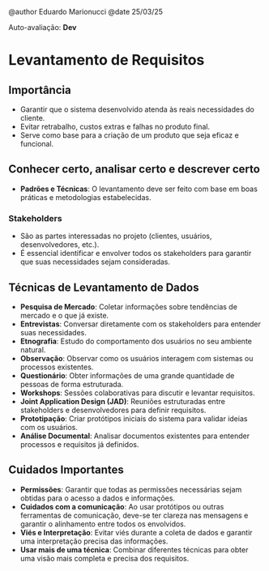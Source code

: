 @author Eduardo Marionucci
@date 25/03/25

Auto-avaliação: **Dev**

# Levantamento de Requisitos

## Importância
- Garantir que o sistema desenvolvido atenda às reais necessidades do cliente.
- Evitar retrabalho, custos extras e falhas no produto final.
- Serve como base para a criação de um produto que seja eficaz e funcional.

## Conhecer certo, analisar certo e descrever certo
- **Padrões e Técnicas**: O levantamento deve ser feito com base em boas práticas e metodologias estabelecidas.
  
### Stakeholders
- São as partes interessadas no projeto (clientes, usuários, desenvolvedores, etc.).
- É essencial identificar e envolver todos os stakeholders para garantir que suas necessidades sejam consideradas.

## Técnicas de Levantamento de Dados
- **Pesquisa de Mercado**: Coletar informações sobre tendências de mercado e o que já existe.
- **Entrevistas**: Conversar diretamente com os stakeholders para entender suas necessidades.
- **Etnografia**: Estudo do comportamento dos usuários no seu ambiente natural.
- **Observação**: Observar como os usuários interagem com sistemas ou processos existentes.
- **Questionário**: Obter informações de uma grande quantidade de pessoas de forma estruturada.
- **Workshops**: Sessões colaborativas para discutir e levantar requisitos. 
- **Joint Application Design (JAD)**: Reuniões estruturadas entre stakeholders e desenvolvedores para definir requisitos.
- **Prototipação**: Criar protótipos iniciais do sistema para validar ideias com os usuários.
- **Análise Documental**: Analisar documentos existentes para entender processos e requisitos já definidos.

## Cuidados Importantes
- **Permissões**: Garantir que todas as permissões necessárias sejam obtidas para o acesso a dados e informações.
- **Cuidados com a comunicação**: Ao usar protótipos ou outras ferramentas de comunicação, deve-se ter clareza nas mensagens e garantir o alinhamento entre todos os envolvidos.
- **Viés e Interpretação**: Evitar viés durante a coleta de dados e garantir uma interpretação precisa das informações.
- **Usar mais de uma técnica**: Combinar diferentes técnicas para obter uma visão mais completa e precisa dos requisitos.

